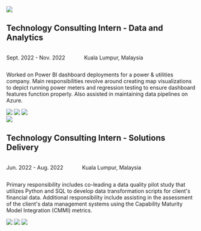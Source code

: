 <div class="timeline">
    <div class="timeline-item">
        <div class="timeline-header">
            <div class="header-content">
                <div class="company-round">
                    <img src="/images/ey.jpg" class="company-logo"/>
                </div>
                <div class="position-details">
                    <h2>Technology Consulting Intern - Data and Analytics</h2>
                    <div style="display: flex; gap: 50px;">
                        <p><i class="fas fa-calendar-day"></i> Sept. 2022 - Nov. 2022</p>
                        <p><i class="fas fa-map-marker-alt"></i> Kuala Lumpur, Malaysia</p>
                    </div>
                    <div class="timeline-content" style="margin-top: 0px;">
                        <p>Worked on Power BI dashboard deployments for a power & utilities company. Main responsibilities revolve around creating map visualizations to depict running power meters and regression testing to ensure dashboard features function properly. Also assisted in maintaining data pipelines on Azure. </p>
                    </div>
                    <div class="technologies">
                        <img src="https://img.shields.io/badge/-Python-blue"> 
                        <img src="https://img.shields.io/badge/-Azure Data Factory-blue">
                        <img src="https://img.shields.io/badge/-Microsoft Power BI-blue">
                    </div>
                </div>
            </div>
        </div>
    </div>
    <div class="timeline-item">
        <div class="timeline-header">
            <div class="header-content">
                <div class="company-round">
                    <img src="/images/ey.jpg" class="company-logo"/>
                </div>
                <div class="position-details">
                    <h2>Technology Consulting Intern - Solutions Delivery</h2>
                    <div style="display: flex; gap: 50px;">
                        <p><i class="fas fa-calendar-day"></i> Jun. 2022 - Aug. 2022</p>
                        <p><i class="fas fa-map-marker-alt"></i> Kuala Lumpur, Malaysia</p>
                    </div>
                    <div class="timeline-content">
                        <p>Primary responsibility includes co-leading a data quality pilot study that utilizes Python and SQL to develop data transformation scripts for client's financial data. Additional responsibility include assisting in the assessment of the client's data management systems using the Capability Maturity Model Integration (CMMI) metrics.</p>
                    </div>
                    <div class="technologies">
                        <img src="https://img.shields.io/badge/-Python-blue">
                        <img src="https://img.shields.io/badge/-SQL-blue">
                        <img src="https://img.shields.io/badge/-Talend Data Quality-blue">
                    </div>
                </div>
            </div>
        </div>
    </div>
</div>
